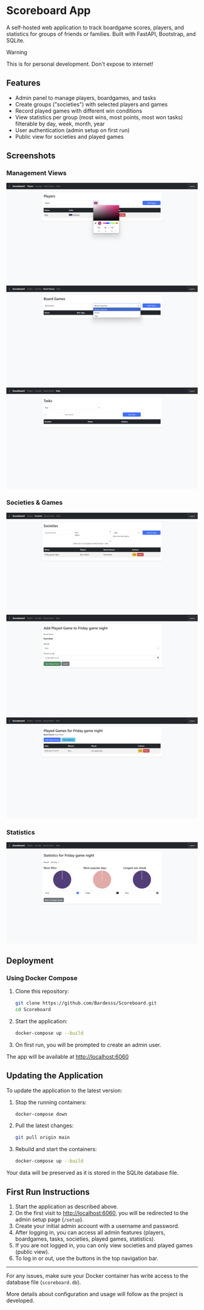 # Scoreboard App

A self-hosted web application to track boardgame scores, players, and statistics for groups of friends or families. Built with FastAPI, Bootstrap, and SQLite.

> [!WARNING]  
> This is for personal development. Don't expose to internet!

## Features
- Admin panel to manage players, boardgames, and tasks
- Create groups ("societies") with selected players and games
- Record played games with different win conditions
- View statistics per group (most wins, most points, most won tasks) filterable by day, week, month, year
- User authentication (admin setup on first run)
- Public view for societies and played games

## Screenshots

### Management Views
![Players](screenshots/players.png) ![Boardgames](screenshots/boardgames.png) ![Tasks](screenshots/tasks.png)

### Societies & Games
![Societies](screenshots/societies.png) ![Add Game](screenshots/addplayedgame.png) ![Played Games](screenshots/playedgames.png)

### Statistics
![Statistics](screenshots/statistics.png)

## Deployment

### Using Docker Compose

1. Clone this repository:
   ```sh
   git clone https://github.com/Bardesss/Scoreboard.git
   cd Scoreboard
   ```
2. Start the application:
   ```sh
   docker-compose up --build
   ```
3. On first run, you will be prompted to create an admin user.

The app will be available at [http://localhost:6060](http://localhost:6060)

## Updating the Application

To update the application to the latest version:

1. Stop the running containers:
   ```sh
   docker-compose down
   ```

2. Pull the latest changes:
   ```sh
   git pull origin main
   ```

3. Rebuild and start the containers:
   ```sh
   docker-compose up --build
   ```

Your data will be preserved as it is stored in the SQLite database file.

## First Run Instructions

1. Start the application as described above.
2. On the first visit to [http://localhost:6060](http://localhost:6060), you will be redirected to the admin setup page (`/setup`).
3. Create your initial admin account with a username and password.
4. After logging in, you can access all admin features (players, boardgames, tasks, societies, played games, statistics).
5. If you are not logged in, you can only view societies and played games (public view).
6. To log in or out, use the buttons in the top navigation bar.

---

For any issues, make sure your Docker container has write access to the database file (`scoreboard.db`).

More details about configuration and usage will follow as the project is developed. 